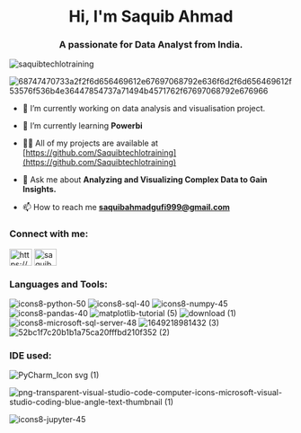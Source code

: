 <h1 align="center">Hi, I'm Saquib Ahmad</h1>
<h3 align="center">A passionate for Data Analyst from India.</h3>

<p align="left"> <img src="https://komarev.com/ghpvc/?username=saquibtechlotraining&label=Profile%20views&color=0e75b6&style=flat" alt="saquibtechlotraining" /> </p>

![68747470733a2f2f6d656469612e67697068792e636f6d2f6d656469612f53576f536b4e36447854737a71494b4571762f67697068792e676966](https://github.com/Saquibtechlotraining/data/assets/91885135/55907517-d497-4e3a-b48d-12f413b05c5e)


- 🔭 I’m currently working on data analysis and visualisation project.

- 🌱 I’m currently learning **Powerbi**

- 👨‍💻 All of my projects are available at [https://github.com/Saquibtechlotraining](https://github.com/Saquibtechlotraining)

- 💬 Ask me about **Analyzing and Visualizing Complex Data to Gain Insights.**

- 📫 How to reach me **saquibahmadgufi999@gmail.com**

<h3 align="left">Connect with me:</h3>
<p align="left">
<a href="https://linkedin.com/in/https://www.linkedin.com/in/saquib-ahmad-4b62371b0/" target="blank"><img align="center" src="https://raw.githubusercontent.com/rahuldkjain/github-profile-readme-generator/master/src/images/icons/Social/linked-in-alt.svg" alt="https://www.linkedin.com/in/saquib-ahmad-4b62371b0/" height="30" width="40" /></a>
<a href="https://instagram.com/saquib281" target="blank"><img align="center" src="https://raw.githubusercontent.com/rahuldkjain/github-profile-readme-generator/master/src/images/icons/Social/instagram.svg" alt="saquib281" height="30" width="40" /></a>
</p>


<h3 align="left">Languages and Tools:</h3>

![icons8-python-50](https://github.com/Saquibtechlotraining/data/assets/91885135/38729388-5242-447b-916c-1eb068cf2e1e)
![icons8-sql-40](https://github.com/Saquibtechlotraining/data/assets/91885135/f8ccb851-dd7a-448c-8037-45b782a08dc6)
![icons8-numpy-45](https://github.com/Saquibtechlotraining/data/assets/91885135/10645169-7d2e-43ba-b1a9-772cf844aa8c)
![icons8-pandas-40](https://github.com/Saquibtechlotraining/data/assets/91885135/14347de7-03b6-4fcb-9323-cb5c8ab24c81)
![matplotlib-tutorial (5)](https://github.com/Saquibtechlotraining/data/assets/91885135/84321a63-a9f5-4a84-ac33-d166329b14ec)
![download (1)](https://github.com/Saquibtechlotraining/data/assets/91885135/3d521ff4-878e-427b-8942-9c0d2b018b75)
![icons8-microsoft-sql-server-48](https://github.com/Saquibtechlotraining/data/assets/91885135/4b37d287-1eb5-4f84-9cc3-8e4ab4ac4ea4)
![1649218981432 (3)](https://github.com/Saquibtechlotraining/data/assets/91885135/2faae9c6-ea49-4a08-9c3f-d29d154f41df)
![52bc1f7c20b1b1a75ca20fffbd210f352 (2)](https://github.com/Saquibtechlotraining/data/assets/91885135/2beb9724-466d-4ca8-b5ff-be01a24fbf4b)

<h3 align="left">IDE used:</h3>

![PyCharm_Icon svg (1)](https://github.com/Saquibtechlotraining/data/assets/91885135/05c0ff1d-b0d6-4cca-b271-ece021d597c5)

![png-transparent-visual-studio-code-computer-icons-microsoft-visual-studio-coding-blue-angle-text-thumbnail (1)](https://github.com/Saquibtechlotraining/data/assets/91885135/edf44d77-40e0-4767-b26b-6b70e5082463)

![icons8-jupyter-45](https://github.com/Saquibtechlotraining/data/assets/91885135/af1993ac-c47b-49bc-8667-887c073077b0)















